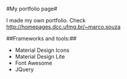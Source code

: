 #My portfolio page#

I made my own portfolio. Check http://homepages.dcc.ufmg.br/~marco.souza

##Frameworks and tools:##
- Material Design Icons
- Material Design Lite
- Font Awesome
- JQuery
